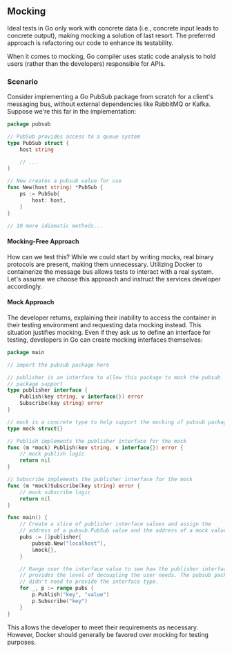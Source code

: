 ## Mocking

Ideal tests in Go only work with concrete data (i.e., concrete input leads to concrete output), making mocking a solution of last resort. The preferred approach is refactoring our code to enhance its testability.

When it comes to mocking, Go compiler uses static code analysis to hold users (rather than the developers) responsible for APIs.

### Scenario

Consider implementing a Go PubSub package from scratch for a client's messaging bus, without external dependencies like RabbitMQ or Kafka. Suppose we're this far in the implementation:

```go
package pubsub

// PubSub provides access to a queue system
type PubSub struct {
	host string

	// ...
}

// New creates a pubsub value for use
func New(host string) *PubSub {
	ps := PubSub{
		host: host,
	}
}

// 10 more idiomatic methods...
```

#### Mocking-Free Approach

How can we test this? While we could start by writing mocks, real binary protocols are present, making them unnecessary. Utilizing Docker to containerize the message bus allows tests to interact with a real system. Let's assume we choose this approach and instruct the services developer accordingly.

#### Mock Approach

The developer returns, explaining their inability to access the container in their testing environment and requesting data mocking instead. This situation justifies mocking. Even if they ask us to define an interface for testing, developers in Go can create mocking interfaces themselves:

```go
package main

// import the pubsub package here

// publisher is an interface to allow this package to mock the pubsub
// package support
type publisher interface {
	Publish(key string, v interface{}) error
	Subscribe(key string) error
}

// mock is a concrete type to help support the mocking of pubsub package
type mock struct{}

// Publish implements the publisher interface for the mock
func (m *mock) Publish(kev string, v interface{}) error {
	// mock publish logic
	return nil
}

// Subscribe implements the publisher interface for the mock
func (m *mock)Subscribe(key string) error {
	// mock subscribe logic
	return nil
}

func main() {
	// Create a slice of publisher interface values and assign the
	// address of a pubsub.PubSub value and the address of a mock value
	pubs := []publisher{
		pubsub.New("localhost"),
		&mock{},
	}

	// Range over the interface value to see how the publisher interface
	// provides the level of decoupling the user needs. The pubsub package
	// didn't need to provide the interface type.
	for _, p := range pubs {
		p.Publish("key", "value")
		p.Subscribe("key")
	}
}
```

This allows the developer to meet their requirements as necessary. However, Docker should generally be favored over mocking for testing purposes.
